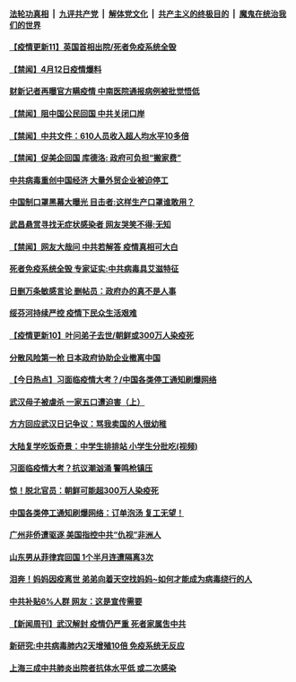 ####  [法轮功真相](../../../../basic/blob/master/README.md?t=04130931) &nbsp;|&nbsp; [九评共产党](../../../../9ping.md/blob/master/README.md?t=04130931) &nbsp;|&nbsp; [解体党文化](../../../../jtdwh.md/blob/master/README.md?t=04130931)  &nbsp;|&nbsp; [共产主义的终极目的](../../../../gczydzjmd.md/blob/master/README.md?t=04130931) &nbsp;|&nbsp; [魔鬼在统治我们的世界](../../../../mgztzwmdsj.md/blob/master/README.md?t=04130931) 

#### [【疫情更新11】英国首相出院/死者免疫系统全毁](../pages/prog204/a102821787.md?t=04130931) 


#### [【禁闻】4月12日疫情爆料](../pages/prog204/a102821785.md?t=04130931) 

#### [财新记者再曝官方瞒疫情 中南医院通报病例被批觉悟低](../pages/prog204/a102821746.md?t=04130931) 

#### [【禁闻】阻中国公民回国 中共关闭口岸](../pages/prog204/a102821761.md?t=04130931) 

#### [【禁闻】中共文件：610人员收入超人均水平10多倍](../pages/prog204/a102821763.md?t=04130931) 

#### [【禁闻】促美企回国 库德洛: 政府可负担“搬家费”](../pages/prog204/a102821739.md?t=04130931) 

#### [中共病毒重创中国经济 大量外贸企业被迫停工](../pages/prog204/a102821683.md?t=04130931) 

#### [中国制口罩黑幕大曝光 目击者:这样生产口罩谁敢用？](../pages/prog204/a102821653.md?t=04130931) 

#### [武昌悬赏寻找无症状感染者 网友哭笑不得:无知](../pages/prog204/a102821649.md?t=04130931) 

#### [【禁闻】网友大哉问  中共若解答 疫情真相可大白](../pages/prog204/a102821699.md?t=04130931) 

#### [死者免疫系统全毁 专家证实:中共病毒具艾滋特征](../pages/prog204/a102821611.md?t=04130931) 

#### [日删万条敏感言论  删帖员：政府办的真不是人事](../pages/prog204/a102821605.md?t=04130931) 

#### [绥芬河持续严控 疫情下民众生活艰难](../pages/prog204/a102821589.md?t=04130931) 

#### [【疫情更新10】叶问弟子去世/朝鲜或300万人染疫死](../pages/prog204/a102816630.md?t=04130931) 

#### [分散风险第一枪 日本政府协助企业撤离中国](../pages/prog204/a102821562.md?t=04130931) 

#### [【今日热点】习面临疫情大考？/中国各类停工通知刷爆网络](../pages/prog204/a102821539.md?t=04130931) 

#### [武汉母子被虐杀 一家五口遭迫害（上）](../pages/prog204/a102821485.md?t=04130931) 

#### [方方回应武汉日记争议：骂我卖国的人很幼稚](../pages/prog204/a102821460.md?t=04130931) 

#### [大陆复学吃饭奇景：中学生排排站  小学生分批吃(视频)](../pages/prog204/a102821445.md?t=04130931) 

#### [习面临疫情大考？抗议潮汹涌 警鸣枪镇压](../pages/prog204/a102821436.md?t=04130931) 

#### [惊！脱北官员：朝鲜可能超300万人染疫死](../pages/prog204/a102821392.md?t=04130931) 

#### [中国各类停工通知刷爆网络：订单泡汤 复工无望！](../pages/prog204/a102821321.md?t=04130931) 

#### [广州非侨遭驱逐 美国指控中共“仇视”非洲人](../pages/prog204/a102821364.md?t=04130931) 

#### [山东男从菲律宾回国 1个半月连遭隔离3次](../pages/prog204/a102821348.md?t=04130931) 

#### [泪奔！妈妈因疫离世 弟弟向着天空找妈妈~如何才能成为病毒绕行的人](../pages/prog204/a102821287.md?t=04130931) 

#### [中共补贴6%人群 网友：这是宣传需要](../pages/prog204/a102821272.md?t=04130931) 

#### [【新闻周刊】武汉解封 疫情仍严重 死者家属吿中共](../pages/prog204/a102821261.md?t=04130931) 

#### [新研究:中共病毒肺内2天增殖10倍 免疫系统无反应](../pages/prog204/a102821213.md?t=04130931) 

#### [上海三成中共肺炎出院者抗体水平低 或二次感染](../pages/prog204/a102821188.md?t=04130931) 

